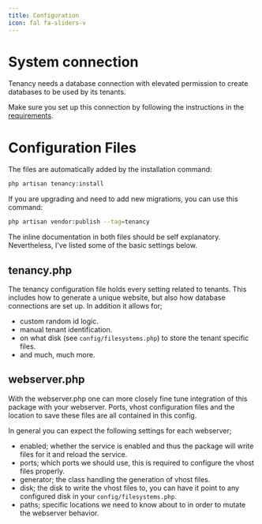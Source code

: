 ```yaml
---
title: Configuration
icon: fal fa-sliders-v
---
```

# System connection

Tenancy needs a database connection with elevated permission to create databases
to be used by its tenants.

Make sure you set up this connection by following the instructions
in the [requirements][requirements].

# Configuration Files

The files are automatically added by the installation command:
```bash
php artisan tenancy:install
```

If you are upgrading and need to add new migrations, you can use this command:

```bash
php artisan vendor:publish --tag=tenancy
```

The inline documentation in both files should be self explanatory. Nevertheless,
I've listed some of the basic settings below.

## tenancy.php

The tenancy configuration file holds every setting related to tenants. This includes how to generate a unique
website, but also how database connections are set up. In addition it allows for;

- custom random id logic.
- manual tenant identification.
- on what disk (see `config/filesystems.php`) to store the tenant specific files.
- and much, much more.

## webserver.php

With the webserver.php one can more closely fine tune integration of this package with your webserver.
Ports, vhost configuration files and the location to save these files are all contained in this config.

In general you can expect the following settings for each webserver;

- enabled; whether the service is enabled and thus the package will write files for it and reload the service.
- ports; which ports we should use, this is required to configure the vhost files properly.
- generator; the class handling the generation of vhost files.
- disk; the disk to write the vhost files to, you can have it point to any configured disk in your `config/filesystems.php`.
- paths; specific locations we need to know about to in order to mutate the webserver behavior.

[requirements]: requirements#elevated-database-user

